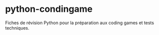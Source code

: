 # python-condingame
Fiches de révision Python pour la préparation aux coding games et tests techniques.
